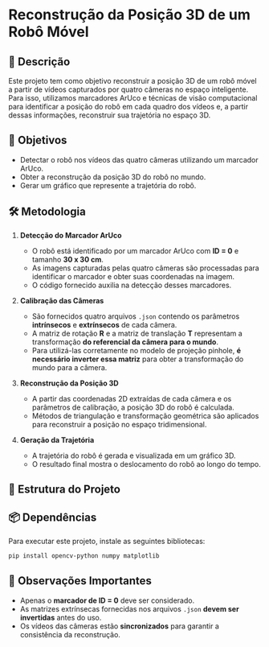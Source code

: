 # Reconstrução da Posição 3D de um Robô Móvel  

## 📌 Descrição  

Este projeto tem como objetivo reconstruir a posição 3D de um robô móvel a partir de vídeos capturados por quatro câmeras no espaço inteligente. Para isso, utilizamos marcadores ArUco e técnicas de visão computacional para identificar a posição do robô em cada quadro dos vídeos e, a partir dessas informações, reconstruir sua trajetória no espaço 3D.  

## 🎯 Objetivos  

- Detectar o robô nos vídeos das quatro câmeras utilizando um marcador ArUco.  
- Obter a reconstrução da posição 3D do robô no mundo.  
- Gerar um gráfico que represente a trajetória do robô.  

## 🛠️ Metodologia  

1. **Detecção do Marcador ArUco**  
   - O robô está identificado por um marcador ArUco com **ID = 0** e tamanho **30 x 30 cm**.  
   - As imagens capturadas pelas quatro câmeras são processadas para identificar o marcador e obter suas coordenadas na imagem.  
   - O código fornecido auxilia na detecção desses marcadores.  

2. **Calibração das Câmeras**  
   - São fornecidos quatro arquivos `.json` contendo os parâmetros **intrínsecos** e **extrínsecos** de cada câmera.  
   - A matriz de rotação **R** e a matriz de translação **T** representam a transformação **do referencial da câmera para o mundo**.  
   - Para utilizá-las corretamente no modelo de projeção pinhole, **é necessário inverter essa matriz** para obter a transformação do mundo para a câmera.  

3. **Reconstrução da Posição 3D**  
   - A partir das coordenadas 2D extraídas de cada câmera e os parâmetros de calibração, a posição 3D do robô é calculada.  
   - Métodos de triangulação e transformação geométrica são aplicados para reconstruir a posição no espaço tridimensional.  

4. **Geração da Trajetória**  
   - A trajetória do robô é gerada e visualizada em um gráfico 3D.  
   - O resultado final mostra o deslocamento do robô ao longo do tempo.  

## 📂 Estrutura do Projeto  
<!--
```
📁 projeto_reconstrucao_3D  
│── 📂 videos/                # Vídeos das 4 câmeras  
│── 📂 calibracao/            # Arquivos JSON com os parâmetros das câmeras  
│── 📂 codigo/                # Código fonte do projeto  
│   ├── detecao_aruco.py      # Rotina para detectar o marcador ArUco  
│   ├── leitura_calibracao.py # Código para leitura dos arquivos de calibração  
│   ├── reconstrução_3D.py    # Algoritmo para reconstrução da posição 3D  
│   ├── gerar_grafico.py      # Código para gerar o gráfico da trajetória  
│── README.md                 # Este documento  
```
 -->
## 📦 Dependências  

Para executar este projeto, instale as seguintes bibliotecas:  

```bash
pip install opencv-python numpy matplotlib
```

<!--## 🚀 Como Executar  

1. **Rodar a detecção do marcador ArUco**  
   ```bash
   python codigo/detecao_aruco.py
   ```  
2. **Executar a reconstrução 3D**  
   ```bash
   python codigo/reconstrucao_3D.py
   ```  
3. **Gerar e visualizar o gráfico da trajetória**  
   ```bash
   python codigo/gerar_grafico.py
   ```  
 -->
## 📌 Observações Importantes  

- Apenas o **marcador de ID = 0** deve ser considerado.  
- As matrizes extrínsecas fornecidas nos arquivos `.json` **devem ser invertidas** antes do uso.  
- Os vídeos das câmeras estão **sincronizados** para garantir a consistência da reconstrução.  
